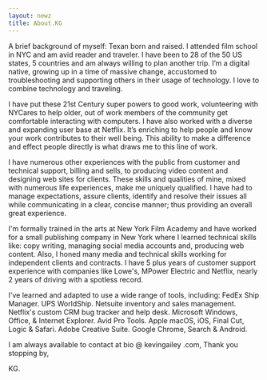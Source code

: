 ```yaml
--- 
layout: newz 
title: About.KG 
---
```


A brief background of myself: Texan born and raised. I attended film school in NYC and am avid reader and traveler. I have been to 28 of the 50 US states, 5 countries and am always willing to plan another trip. I’m a digital native, growing up in a time of massive change, accustomed to troubleshooting and supporting others in their usage of technology. I love to combine technology and traveling.

I have put these 21st Century super powers to good work, volunteering with NYCares to help older, out of work members of the community get comfortable interacting with computers. I have also worked with a diverse and expanding user base at Netflix. It’s enriching to help people and know your work contributes to their well being. This ability to make a difference and effect people directly is what draws me to this line of work.

I have numerous other experiences with the public from customer and technical support, billing and sells, to producing video content and designing web sites for clients. These skills and qualities of mine, mixed with numerous life experiences, make me uniquely qualified. I have had to manage expectations, assure clients, identify and resolve their issues all while communicating in a clear, concise manner; thus providing an overall great experience.

I'm formally trained in the arts at New York Film Academy and have worked for a small publishing company in New York where I learned technical skills like: copy writing, managing social media accounts and, producing web content. Also, I honed many media and technical skills working for independent clients and contracts. I have 5 plus years of customer support experience with companies like Lowe's, MPower Electric and Netflix, nearly 2 years of driving with a spotless record. 

I've learned and adapted to use a wide range of tools, including: FedEx Ship Manager. UPS WorldShip. Netsuite inventory and sales management. Netflix's custom CRM bug tracker and help desk. Microsoft Windows, Office, & Internet Explorer. Avid Pro Tools. Apple macOS, iOS, Final Cut, Logic & Safari. Adobe Creative Suite. Google Chrome, Search & Android.

I am always available to contact at bio @ kevingailey .com, Thank you stopping by,

KG.

